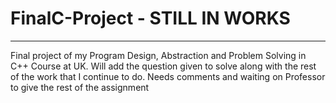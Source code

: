 # FinalC-Project - STILL IN WORKS
------------------------------------
Final project of my Program Design, Abstraction and Problem Solving in C++ Course at UK. 
Will add the question given to solve along with the rest of the work that I continue to do.
Needs comments and waiting on Professor to give the rest of the assignment
